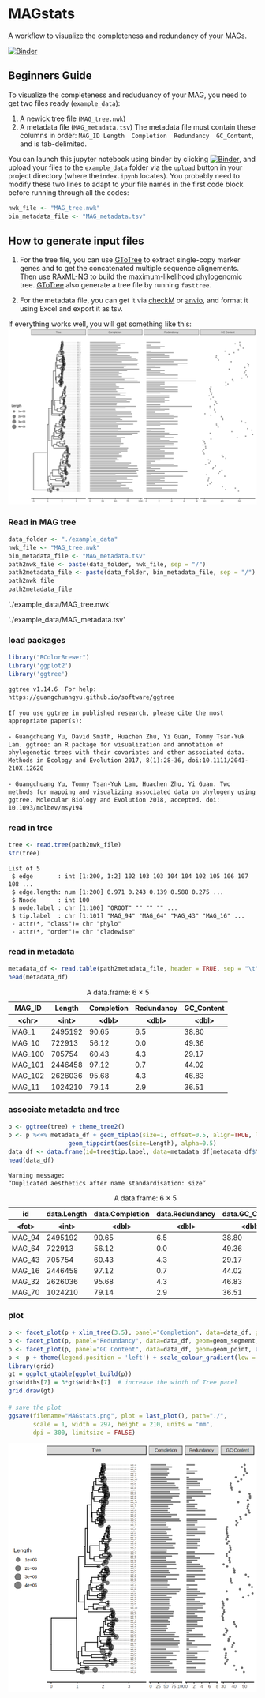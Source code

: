# MAGstats

A workflow to visualize the completeness and redundancy of your MAGs.

[![Binder](http://mybinder.org/badge_logo.svg)](https://beta.mybinder.org/v2/gh/housw/MAGstats-binder/master?filepath=index.ipynb)

Beginners Guide
---

To visualize the completeness and reduduancy of your MAG, you need to get two files ready (`example_data`):

1. A newick tree file (`MAG_tree.nwk`)
2. A metadata file (`MAG_metadata.tsv`)
The metadata file must contain these columns in order:
`MAG_ID	Length	Completion	Redundancy	GC_Content`, and is tab-delimited.

You can launch this jupyter notebook using binder by clicking [![Binder](http://mybinder.org/badge_logo.svg)](https://beta.mybinder.org/v2/gh/housw/MAGstats-binder/master?filepath=index.ipynb), and upload your files to the `example_data` folder via the `upload` button in your project directory (where the`index.ipynb` locates). You probably need to modify these two lines to adapt to your file names in the first code block before running through all the codes: 
```r
nwk_file <- "MAG_tree.nwk"
bin_metadata_file <- "MAG_metadata.tsv"
```

How to generate input files 
---

1. For the tree file, you can use [GToTree](https://github.com/AstrobioMike/GToTree) to extract single-copy marker genes and to get the concatenated multiple sequence alignements. Then use [RAxML-NG](https://github.com/amkozlov/raxml-ng) to build the maximum-likelihood phylogenomic tree. [GToTree](https://github.com/AstrobioMike/GToTree) also generate a tree file by running `fasttree`.

2. For the metadata file, you can get it via [checkM](https://github.com/Ecogenomics/CheckM) or [anvio](https://github.com/merenlab/anvio), and format it using Excel and export it as tsv.

If everything works well, you will get something like this: 
![MAGstats](https://github.com/housw/MAGstats-binder/blob/master/MAGstats.png)


### Read in MAG tree


```R
data_folder <- "./example_data"
nwk_file <- "MAG_tree.nwk"
bin_metadata_file <- "MAG_metadata.tsv"
path2nwk_file <- paste(data_folder, nwk_file, sep = "/")
path2metadata_file <- paste(data_folder, bin_metadata_file, sep = "/")
path2nwk_file
path2metadata_file
```


'./example_data/MAG_tree.nwk'



'./example_data/MAG_metadata.tsv'


### load packages


```R
library("RColorBrewer")
library('ggplot2')
library('ggtree')
```

    ggtree v1.14.6  For help: https://guangchuangyu.github.io/software/ggtree
    
    If you use ggtree in published research, please cite the most appropriate paper(s):
    
    - Guangchuang Yu, David Smith, Huachen Zhu, Yi Guan, Tommy Tsan-Yuk Lam. ggtree: an R package for visualization and annotation of phylogenetic trees with their covariates and other associated data. Methods in Ecology and Evolution 2017, 8(1):28-36, doi:10.1111/2041-210X.12628
    
    - Guangchuang Yu, Tommy Tsan-Yuk Lam, Huachen Zhu, Yi Guan. Two methods for mapping and visualizing associated data on phylogeny using ggtree. Molecular Biology and Evolution 2018, accepted. doi: 10.1093/molbev/msy194


### read in tree


```R
tree <- read.tree(path2nwk_file) 
str(tree)
```

    List of 5
     $ edge       : int [1:200, 1:2] 102 103 103 104 104 102 105 106 107 108 ...
     $ edge.length: num [1:200] 0.971 0.243 0.139 0.588 0.275 ...
     $ Nnode      : int 100
     $ node.label : chr [1:100] "OROOT" "" "" "" ...
     $ tip.label  : chr [1:101] "MAG_94" "MAG_64" "MAG_43" "MAG_16" ...
     - attr(*, "class")= chr "phylo"
     - attr(*, "order")= chr "cladewise"


### read in metadata


```R
metadata_df <- read.table(path2metadata_file, header = TRUE, sep = "\t", as.is = TRUE, stringsAsFactors = FALSE)
head(metadata_df)
```


<table>
<caption>A data.frame: 6 × 5</caption>
<thead>
	<tr><th scope=col>MAG_ID</th><th scope=col>Length</th><th scope=col>Completion</th><th scope=col>Redundancy</th><th scope=col>GC_Content</th></tr>
	<tr><th scope=col>&lt;chr&gt;</th><th scope=col>&lt;int&gt;</th><th scope=col>&lt;dbl&gt;</th><th scope=col>&lt;dbl&gt;</th><th scope=col>&lt;dbl&gt;</th></tr>
</thead>
<tbody>
	<tr><td>MAG_1  </td><td>2495192</td><td>90.65</td><td>6.5</td><td>38.80</td></tr>
	<tr><td>MAG_10 </td><td> 722913</td><td>56.12</td><td>0.0</td><td>49.36</td></tr>
	<tr><td>MAG_100</td><td> 705754</td><td>60.43</td><td>4.3</td><td>29.17</td></tr>
	<tr><td>MAG_101</td><td>2446458</td><td>97.12</td><td>0.7</td><td>44.02</td></tr>
	<tr><td>MAG_102</td><td>2626036</td><td>95.68</td><td>4.3</td><td>46.83</td></tr>
	<tr><td>MAG_11 </td><td>1024210</td><td>79.14</td><td>2.9</td><td>36.51</td></tr>
</tbody>
</table>



### associate metadata and tree


```R
p <- ggtree(tree) + theme_tree2() 
p <- p %<+% metadata_df + geom_tiplab(size=1, offset=0.5, align=TRUE, linesize=.2, hjust=-0.1) +
                 geom_tippoint(aes(size=Length), alpha=0.5)
data_df <- data.frame(id=tree$tip.label, data=metadata_df[metadata_df$MAG_ID%in%tree$tip.label, c('Length', 'Completion', 'Redundancy', 'GC_Content')])
head(data_df)
```

    Warning message:
    “Duplicated aesthetics after name standardisation: size”


<table>
<caption>A data.frame: 6 × 5</caption>
<thead>
	<tr><th scope=col>id</th><th scope=col>data.Length</th><th scope=col>data.Completion</th><th scope=col>data.Redundancy</th><th scope=col>data.GC_Content</th></tr>
	<tr><th scope=col>&lt;fct&gt;</th><th scope=col>&lt;int&gt;</th><th scope=col>&lt;dbl&gt;</th><th scope=col>&lt;dbl&gt;</th><th scope=col>&lt;dbl&gt;</th></tr>
</thead>
<tbody>
	<tr><td>MAG_94</td><td>2495192</td><td>90.65</td><td>6.5</td><td>38.80</td></tr>
	<tr><td>MAG_64</td><td> 722913</td><td>56.12</td><td>0.0</td><td>49.36</td></tr>
	<tr><td>MAG_43</td><td> 705754</td><td>60.43</td><td>4.3</td><td>29.17</td></tr>
	<tr><td>MAG_16</td><td>2446458</td><td>97.12</td><td>0.7</td><td>44.02</td></tr>
	<tr><td>MAG_32</td><td>2626036</td><td>95.68</td><td>4.3</td><td>46.83</td></tr>
	<tr><td>MAG_70</td><td>1024210</td><td>79.14</td><td>2.9</td><td>36.51</td></tr>
</tbody>
</table>



### plot


```R
p <- facet_plot(p + xlim_tree(3.5), panel="Completion", data=data_df, geom=geom_segment, aes(x=0, xend=Completion, y=y, yend=y), size=1, alpha=.5)
p <- facet_plot(p, panel="Redundancy", data=data_df, geom=geom_segment, aes(x=0, xend=Redundancy, y=y, yend=y), size=1, alpha=.5)
p <- facet_plot(p, panel="GC Content", data=data_df, geom=geom_point, aes(x=GC_Content), alpha=.5, size=1)
p <- p + theme(legend.position = 'left') + scale_colour_gradient(low = "blue", high = "red") #scale_color_gradient2(midpoint = mid, low = "blue", mid = "white", high = "red", space = "Lab" )# 
library(grid)
gt = ggplot_gtable(ggplot_build(p))
gt$widths[7] = 3*gt$widths[7]  # increase the width of Tree panel
grid.draw(gt)

# save the plot
ggsave(filename="MAGstats.png", plot = last_plot(), path="./", 
       scale = 1, width = 297, height = 210, units = "mm",
       dpi = 300, limitsize = FALSE)
```


![png](img/output_11_0.png)



```R

```
